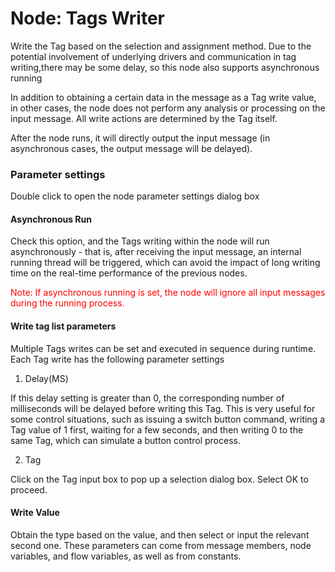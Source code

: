 Node: Tags Writer
==


Write the Tag based on the selection and assignment method. Due to the potential involvement of underlying drivers and communication in tag writing,there may be some delay, so this node also supports asynchronous running



In addition to obtaining a certain data in the message as a Tag write value, in other cases, the node does not perform any analysis or processing on the input message. All write actions are determined by the Tag itself.

After the node runs, it will directly output the input message (in asynchronous cases, the output message will be delayed).


### Parameter settings

Double click to open the node parameter settings dialog box

#### Asynchronous Run



Check this option, and the Tags writing within the node will run asynchronously - that is, after receiving the input message, an internal running thread will be triggered, which can avoid the impact of long writing time on the real-time performance of the previous nodes.

<font color="red">Note: If asynchronous running is set, the node will ignore all input messages during the running process.</font>


#### Write tag list parameters

Multiple Tags writes can be set and executed in sequence during runtime. Each Tag write has the following parameter settings


1. Delay(MS)



If this delay setting is greater than 0, the corresponding number of milliseconds will be delayed before writing this Tag. This is very useful for some control situations, such as issuing a switch button command, writing a Tag value of 1 first, waiting for a few seconds, and then writing 0 to the same Tag, which can simulate a button control process.


2. Tag



Click on the Tag input box to pop up a selection dialog box. Select OK to proceed.


#### Write Value



Obtain the type based on the value, and then select or input the relevant second one. These parameters can come from message members, node variables, and flow variables, as well as from constants.



